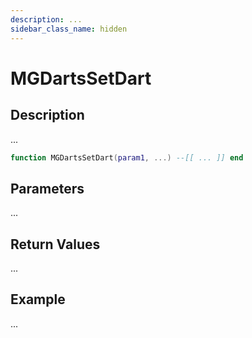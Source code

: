 ```yaml
---
description: ...
sidebar_class_name: hidden
---
```


# MGDartsSetDart

## Description

...

```lua
function MGDartsSetDart(param1, ...) --[[ ... ]] end
```

## Parameters

...

## Return Values

...

## Example

...

